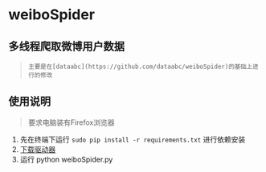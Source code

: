 # weiboSpider

## 多线程爬取微博用户数据
>     主要是在[dataabc](https://github.com/dataabc/weiboSpider)的基础上进行的修改


## 使用说明
> 要求电脑装有Firefox浏览器
1. 先在终端下运行 `sudo pip install -r requirements.txt` 进行依赖安装
2. [下载驱动器](https://github.com/mozilla/geckodriver/releases/)
3. 运行 python weiboSpider.py

